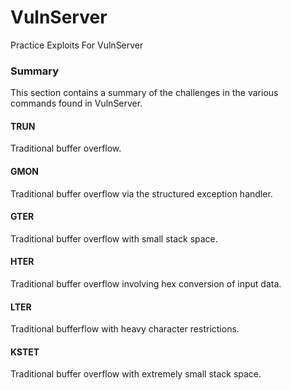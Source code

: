 # VulnServer
Practice Exploits For VulnServer

### Summary

This section contains a summary of the challenges in the various commands found in VulnServer.

#### TRUN

Traditional buffer overflow. 

#### GMON

Traditional buffer overflow via the structured exception handler. 

#### GTER

Traditional buffer overflow with small stack space. 

#### HTER

Traditional buffer overflow involving hex conversion of input data. 

#### LTER 

Traditional bufferflow with heavy character restrictions.

#### KSTET

Traditional buffer overflow with extremely small stack space. 
